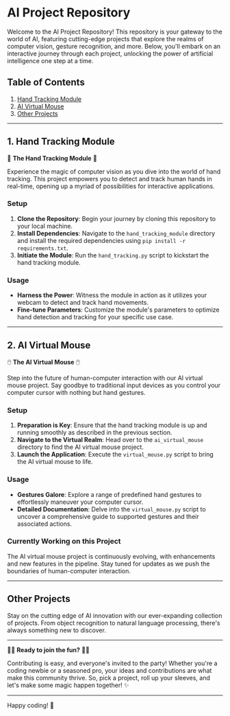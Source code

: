 # AI Project Repository

Welcome to the AI Project Repository! This repository is your gateway to the world of AI, featuring cutting-edge projects that explore the realms of computer vision, gesture recognition, and more. Below, you'll embark on an interactive journey through each project, unlocking the power of artificial intelligence one step at a time.

## Table of Contents

1. [Hand Tracking Module](#1-hand-tracking-module)
2. [AI Virtual Mouse](#2-ai-virtual-mouse)
3. [Other Projects](#other-projects)

---

## 1. Hand Tracking Module

🤚 **The Hand Tracking Module** 🤚

Experience the magic of computer vision as you dive into the world of hand tracking. This project empowers you to detect and track human hands in real-time, opening up a myriad of possibilities for interactive applications.

### Setup

1. **Clone the Repository**: Begin your journey by cloning this repository to your local machine.
2. **Install Dependencies**: Navigate to the `hand_tracking_module` directory and install the required dependencies using `pip install -r requirements.txt`.
3. **Initiate the Module**: Run the `hand_tracking.py` script to kickstart the hand tracking module.

### Usage

- **Harness the Power**: Witness the module in action as it utilizes your webcam to detect and track hand movements.
- **Fine-tune Parameters**: Customize the module's parameters to optimize hand detection and tracking for your specific use case.

---

## 2. AI Virtual Mouse

🖱️ **The AI Virtual Mouse** 🖱️

Step into the future of human-computer interaction with our AI virtual mouse project. Say goodbye to traditional input devices as you control your computer cursor with nothing but hand gestures.

### Setup

1. **Preparation is Key**: Ensure that the hand tracking module is up and running smoothly as described in the previous section.
2. **Navigate to the Virtual Realm**: Head over to the `ai_virtual_mouse` directory to find the AI virtual mouse project.
3. **Launch the Application**: Execute the `virtual_mouse.py` script to bring the AI virtual mouse to life.

### Usage

- **Gestures Galore**: Explore a range of predefined hand gestures to effortlessly maneuver your computer cursor.
- **Detailed Documentation**: Delve into the `virtual_mouse.py` script to uncover a comprehensive guide to supported gestures and their associated actions.

### Currently Working on this Project

The AI virtual mouse project is continuously evolving, with enhancements and new features in the pipeline. Stay tuned for updates as we push the boundaries of human-computer interaction.

---

## Other Projects

Stay on the cutting edge of AI innovation with our ever-expanding collection of projects. From object recognition to natural language processing, there's always something new to discover.

---

👩‍💻 **Ready to join the fun?** 👨‍💻

Contributing is easy, and everyone's invited to the party! Whether you're a coding newbie or a seasoned pro, your ideas and contributions are what make this community thrive. So, pick a project, roll up your sleeves, and let's make some magic happen together! ✨

---

Happy coding! 🚀
